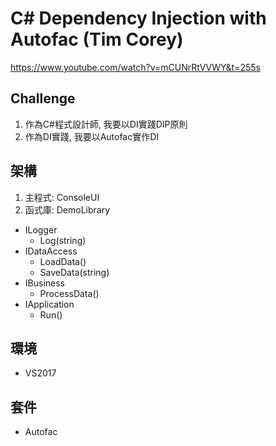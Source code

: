 # C# Dependency Injection with Autofac (Tim Corey)

https://www.youtube.com/watch?v=mCUNrRtVVWY&t=255s


## Challenge
1. 作為C#程式設計師, 我要以DI實踐DIP原則
2. 作為DI實踐, 我要以Autofac實作DI

## 架構
1. 主程式: ConsoleUI
2. 函式庫: DemoLibrary
  - ILogger
    * Log(string)
  - IDataAccess
    * LoadData()
	* SaveData(string)
  - IBusiness
    * ProcessData()
  - IApplication
    * Run()

## 環境
- VS2017

## 套件
- Autofac